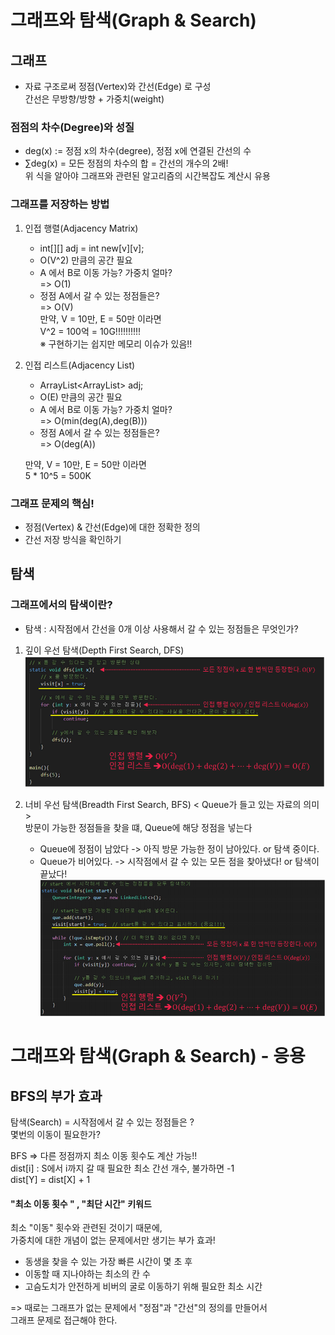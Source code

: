 <h1> 그래프와 탐색(Graph & Search) </h1>

<h2> 그래프 </h2>

   - 자료 구조로써 정점(Vertex)와 간선(Edge) 로 구성   
     간선은 무방향/방향 + 가중치(weight)

<h3> 점점의 차수(Degree)와 성질 </h3>

   - deg(x) := 정점 x의 차수(degree), 정점 x에 연결된 간선의 수
   - ∑deg(x) = 모든 정점의 차수의 합 = 간선의 개수의 2배!   
   위 식을 알아야 그래프와 관련된 알고리즘의 시간복잡도 계산시 유용

<h3> 그래프를 저장하는 방법 </h3>

1. 인접 행렬(Adjacency Matrix)
   - int[][] adj = int new[v][v];
   - O(V^2) 만큼의 공간 필요
   - A 에서 B로 이동 가능? 가중치 얼마?   
     => O(1)   
   - 정점 A에서 갈 수 있는 정점들은?   
     => O(V)   
   만약, V = 10만, E = 50만 이라면   
   V^2 = 100억 = 10G!!!!!!!!!!   
※ 구현하기는 쉽지만 메모리 이슈가 있음!!   

2. 인접 리스트(Adjacency List)
   - ArrayList<ArrayList<Integer>> adj;   
   - O(E) 만큼의 공간 필요   
   - A 에서 B로 이동 가능? 가중치 얼마?   
     => O(min(deg(A),deg(B)))   
   - 정점 A에서 갈 수 있는 정점들은?   
     => O(deg(A))   
     
   만약, V = 10만, E = 50만 이라면   
   5 * 10^5 = 500K   

<h3> 그래프 문제의 핵심!</h3>

   - 정점(Vertex) & 간선(Edge)에 대한 정확한 정의
   - 간선 저장 방식을 확인하기

<h2> 탐색 </h2>

<h3> 그래프에서의 탐색이란? </h3>

   - 탐색 : 시작점에서 간선을 0개 이상 사용해서 갈 수 있는 정점들은 무엇인가?

1. 깊이 우선 탐색(Depth First Search, DFS)
![img_1.png](img_1.png)

2. 너비 우선 탐색(Breadth First Search, BFS)
   < Queue가 들고 있는 자료의 의미 >   
   방문이 가능한 정점들을 찾을 떄, Queue에 해당 정점을 넣는다   
   - Queue에 정점이 남았다 -> 아직 방문 가능한 정이 남아있다. or 탐색 중이다.
   - Queue가 비어있다. -> 시작점에서 갈 수 있는 모든 점을 찾아냈다! or 탐색이 끝났다!
![img_2.png](img_2.png)

<h1> 그래프와 탐색(Graph & Search) - 응용 </h1>
<h2> BFS의 부가 효과 </h2>

탐색(Search) = 시작점에서 갈 수 있는 정점들은 ?   
               몇번의 이동이 필요한가?   

BFS => 다른 정점까지 최소 이동 횟수도 계산 가능!!      
dist[i] : S에서 i까지 갈 때 필요한 최소 간선 개수, 불가하면 -1   
dist[Y] = dist[X] + 1

<h4> "최소 이동 횟수 " , "최단 시간" 키워드</h4>

최소 "이동" 횟수와 관련된 것이기 때문에,   
가중치에 대한 개념이 없는 문제에서만 생기는 부가 효과!   
      
   - 동생을 찾을 수 있는 가장 빠른 시간이 몇 초 후
   - 이동할 때 지나야하는 최소의 칸 수
   - 고슴도치가 안전하게 비버의 굴로 이동하기 위해 필요한 최소 시간
          
=> 때로는 그래프가 없는 문제에서 "정점"과 "간선"의 정의를 만들어서   
   그래프 문제로 접근해야 한다.            
    